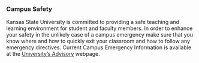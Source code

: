 ### Campus Safety

Kansas State University is committed to providing a safe teaching and learning environment for student and faculty members. In order to enhance your safety in the unlikely case of a campus emergency make sure that you know where and how to quickly exit your classroom and how to follow any emergency directives. Current Campus Emergency Information is available at the [University’s Advisory](https://www.k-state.edu/advisories/) webpage. 

<!-- Updated Fall 2023 -->